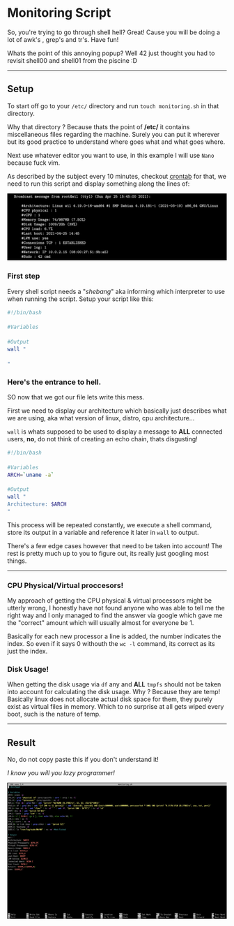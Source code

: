 # Monitoring Script

So, you're trying to go through shell hell? Great! Cause you will be doing a lot of awk's , grep's and tr's. Have fun!

Whats the point of this annoying popup? Well 42 just thought you had to revisit shell00 and shell01 from the piscine :D

---

## Setup

To start off go to your ```/etc/``` directory and run ```touch monitoring.sh``` in that directory.

Why that directory ? Because thats the point of **/etc/** it contains miscellaneous files regarding the machine. Surely you can put it wherever but its good practice to understand where goes what and what goes where.

Next use whatever editor you want to use, in this example I will use ```Nano``` because fuck vim.

As described by the subject every 10 minutes, checkout [crontab](../crontab/index.md) for that, we need to run this script and display something along the lines of:

![Yuck](/images/Monitoring.png)

### First step

Every shell script needs a "*shebang*" aka informing which interpreter to use when
running the script. Setup your script like this:

```bash
#!/bin/bash

#Variables

#Output
wall "

"
```

### Here's the entrance to hell.

SO now that we got our file lets write this mess.

First we need to display our architecture which basically just describes what we are using, aka what version of linux, distro, cpu architecture...

```wall``` is whats supposed to be used to display a message to **ALL** connected users, **no**, do not think of creating an echo chain, thats disgusting! 

```bash
#!/bin/bash

#Variables
ARCH=`uname -a`

#Output
wall "
Architecture: $ARCH
"
```

This process will be repeated constantly, we execute a shell command, store its output in a variable and reference it later in ```wall``` to output.

There's a few edge cases however that need to be taken into account! The rest is pretty much up to you to figure out, its really just googling most things.

---

### CPU Physical/Virtual proccesors!

My approach of getting the CPU physical & virtual processors might be utterly wrong, I honestly have not found anyone who was able to tell me the right way and I only managed to find the answer via google which gave me the "correct" amount which will usually almost for everyone be 1.

Basically for each new processor a line is added, the number indicates the index. So even if it says 0 withouth the ```wc -l``` command, its correct as its just the index.

### Disk Usage!

When getting the disk usage via ```df``` any and **ALL** ```tmpfs``` should not be taken into account for calculating the disk usage. Why ? Because they are temp! Basically linux does not allocate actual disk space for them, they purely exist as virtual files in memory. Which to no surprise at all gets wiped every boot, such is the nature of temp.

---

## Result

No, do not copy paste this if you don't understand it!

*I know you will you lazy programmer!*

![Yuck2](/images/Monitor.png)
